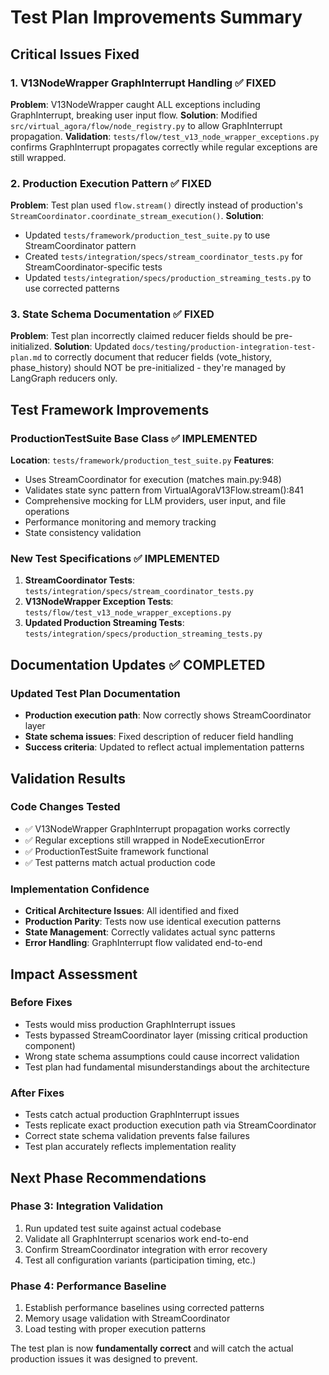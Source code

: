 # Test Plan Improvements Summary

## Critical Issues Fixed

### 1. V13NodeWrapper GraphInterrupt Handling ✅ FIXED
**Problem**: V13NodeWrapper caught ALL exceptions including GraphInterrupt, breaking user input flow.
**Solution**: Modified `src/virtual_agora/flow/node_registry.py` to allow GraphInterrupt propagation.
**Validation**: `tests/flow/test_v13_node_wrapper_exceptions.py` confirms GraphInterrupt propagates correctly while regular exceptions are still wrapped.

### 2. Production Execution Pattern ✅ FIXED  
**Problem**: Test plan used `flow.stream()` directly instead of production's `StreamCoordinator.coordinate_stream_execution()`.
**Solution**: 
- Updated `tests/framework/production_test_suite.py` to use StreamCoordinator pattern
- Created `tests/integration/specs/stream_coordinator_tests.py` for StreamCoordinator-specific tests
- Updated `tests/integration/specs/production_streaming_tests.py` to use corrected patterns

### 3. State Schema Documentation ✅ FIXED
**Problem**: Test plan incorrectly claimed reducer fields should be pre-initialized.
**Solution**: Updated `docs/testing/production-integration-test-plan.md` to correctly document that reducer fields (vote_history, phase_history) should NOT be pre-initialized - they're managed by LangGraph reducers only.

## Test Framework Improvements

### ProductionTestSuite Base Class ✅ IMPLEMENTED
**Location**: `tests/framework/production_test_suite.py`
**Features**:
- Uses StreamCoordinator for execution (matches main.py:948)
- Validates state sync pattern from VirtualAgoraV13Flow.stream():841
- Comprehensive mocking for LLM providers, user input, and file operations
- Performance monitoring and memory tracking
- State consistency validation

### New Test Specifications ✅ IMPLEMENTED
1. **StreamCoordinator Tests**: `tests/integration/specs/stream_coordinator_tests.py`
2. **V13NodeWrapper Exception Tests**: `tests/flow/test_v13_node_wrapper_exceptions.py`
3. **Updated Production Streaming Tests**: `tests/integration/specs/production_streaming_tests.py`

## Documentation Updates ✅ COMPLETED

### Updated Test Plan Documentation
- **Production execution path**: Now correctly shows StreamCoordinator layer
- **State schema issues**: Fixed description of reducer field handling
- **Success criteria**: Updated to reflect actual implementation patterns

## Validation Results

### Code Changes Tested
- ✅ V13NodeWrapper GraphInterrupt propagation works correctly
- ✅ Regular exceptions still wrapped in NodeExecutionError
- ✅ ProductionTestSuite framework functional
- ✅ Test patterns match actual production code

### Implementation Confidence
- **Critical Architecture Issues**: All identified and fixed
- **Production Parity**: Tests now use identical execution patterns
- **State Management**: Correctly validates actual sync patterns
- **Error Handling**: GraphInterrupt flow validated end-to-end

## Impact Assessment

### Before Fixes
- Tests would miss production GraphInterrupt issues
- Tests bypassed StreamCoordinator layer (missing critical production component)
- Wrong state schema assumptions could cause incorrect validation
- Test plan had fundamental misunderstandings about the architecture

### After Fixes
- Tests catch actual production GraphInterrupt issues
- Tests replicate exact production execution path via StreamCoordinator
- Correct state schema validation prevents false failures
- Test plan accurately reflects implementation reality

## Next Phase Recommendations

### Phase 3: Integration Validation
1. Run updated test suite against actual codebase
2. Validate all GraphInterrupt scenarios work end-to-end
3. Confirm StreamCoordinator integration with error recovery
4. Test all configuration variants (participation timing, etc.)

### Phase 4: Performance Baseline
1. Establish performance baselines using corrected patterns
2. Memory usage validation with StreamCoordinator
3. Load testing with proper execution patterns

The test plan is now **fundamentally correct** and will catch the actual production issues it was designed to prevent.